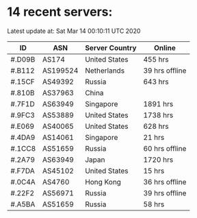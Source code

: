 # 14 recent servers:

Latest update at: Sat Mar 14 00:10:11 UTC 2020

| ID | ASN | Server Country | Online |
| -- | --- | -------------- | ------ |
| #.D09B | AS174 | United States | 455 hrs |
| #.B112 | AS199524 | Netherlands | 39 hrs offline |
| #.15CF | AS49392 | Russia | 643 hrs |
| #.810B | AS37963 | China | |
| #.7F1D | AS63949 | Singapore | 1891 hrs |
| #.9FC3 | AS53889 | United States | 1738 hrs |
| #.E069 | AS40065 | United States | 628 hrs |
| #.4DA9 | AS14061 | Singapore | 21 hrs |
| #.1CC8 | AS51659 | Russia | 60 hrs offline |
| #.2A79 | AS63949 | Japan | 1720 hrs |
| #.F7DA | AS45102 | United States | 15 hrs |
| #.0C4A | AS4760 | Hong Kong | 36 hrs offline |
| #.22F2 | AS56971 | Russia | 39 hrs offline |
| #.A5BA | AS51659 | Russia | 58 hrs |


